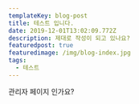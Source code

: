 ```yaml
---
templateKey: blog-post
title: 테스트 입니다.
date: 2019-12-01T13:02:09.772Z
description: 제대로 작성이 되고 있나요?
featuredpost: true
featuredimage: /img/blog-index.jpg
tags:
  - 테스트
---
```

관리자 페이지 인가요?
